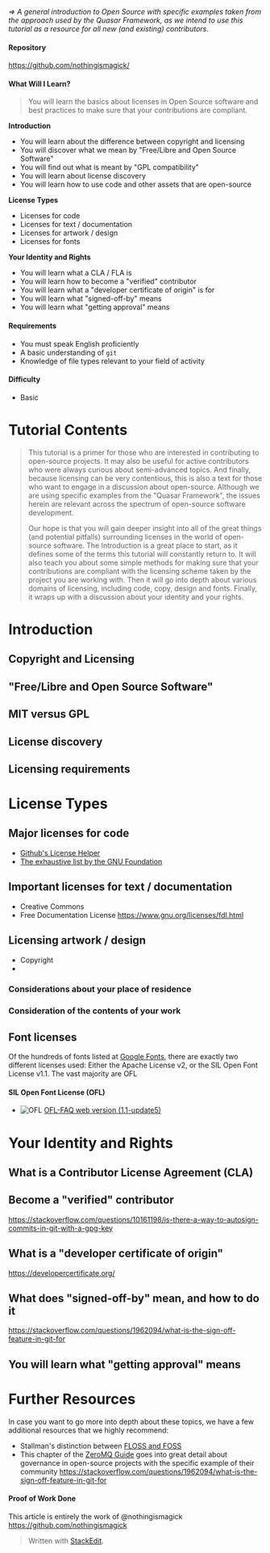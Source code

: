 
*=> A general introduction to Open Source with specific examples taken from the approach used by the Quasar Framework, as we intend to use this tutorial as a resource for all new (and existing) contributors.*

#### Repository
https://github.com/nothingismagick/

#### What Will I Learn?
> You will learn the basics about licenses in Open Source software and best practices to make sure that your contributions are compliant.

**Introduction**
- You will learn about the difference between copyright and licensing
- You will discover what we mean by "Free/Libre and Open Source Software"
- You will find out what is meant by "GPL compatibility"
- You will learn about license discovery
- You will learn how to use code and other assets that are open-source

**License Types**
- Licenses for code
- Licenses for text / documentation
- Licenses for artwork / design
- Licenses for fonts

**Your Identity and Rights**
- You will learn what a CLA / FLA is
- You will learn how to become a "verified" contributor
- You will learn what a "developer certificate of origin" is for
- You will learn what "signed-off-by" means
- You will learn what "getting approval" means

#### Requirements
- You must speak English proficiently
- A basic understanding of `git`  
- Knowledge of file types relevant to your field of activity 

#### Difficulty
- Basic

# Tutorial Contents
> This tutorial is a primer for those who are interested in contributing to open-source projects. It may also be useful for active contributors who were always curious about semi-advanced topics. And finally, because licensing can be very contentious, this is also a text for those who want to engage in a discussion about open-source. Although we are using specific examples from the "Quasar Framework", the issues herein are relevant across the spectrum of open-source software development.
> 
> Our hope is that you will gain deeper insight into all of the great things (and potential pitfalls) surrounding licenses in the world of open-source software. The Introduction is a great place to start, as it defines some of the terms this tutorial will constantly return to. It will also teach you about some simple methods for making sure that your contributions are compliant with the licensing scheme taken by the project you are working with. Then it will go into depth about various domains of licensing, including code, copy, design and fonts. Finally, it wraps up with a discussion about your identity and your rights.

# Introduction
## Copyright and Licensing
## "Free/Libre and Open Source Software"
## MIT versus GPL
## License discovery
## Licensing requirements

# License Types


## Major licenses for code
- [Github's License Helper](https://choosealicense.com/)
- [The exhaustive list by the GNU Foundation](https://www.gnu.org/licenses/license-list.html)
## Important licenses for text / documentation
- Creative Commons
- Free Documentation License https://www.gnu.org/licenses/fdl.html
## Licensing artwork / design
- Copyright
- 
### Considerations about your place of residence
### Consideration of the contents of your work
## Font licenses
Of the hundreds of fonts listed at [Google Fonts](https://fonts.google.com/attribution), there are exactly two different licenses used: Either the Apache License v2, or the SIL Open Font License v1.1. The vast majority are OFL
#### SIL Open Font License (OFL)

- ![OFL](https://scripts.sil.org/cms/sites/nrsi/media/OFL_logo_rect_color.png) [OFL-FAQ web version (1.1-update5)](https://scripts.sil.org/cms/scripts/page.php?item_id=OFL-FAQ_web)
#### 

# Your Identity and Rights
## What is a Contributor License Agreement (CLA)


## Become a "verified" contributor
https://stackoverflow.com/questions/10161198/is-there-a-way-to-autosign-commits-in-git-with-a-gpg-key

## What is a "developer certificate of origin"
https://developercertificate.org/

## What does "signed-off-by" mean, and how to do it
https://stackoverflow.com/questions/1962094/what-is-the-sign-off-feature-in-git-for

## You will learn what "getting approval" means

# Further Resources
In case you want to go more into depth about these topics, we have a few additional resources that we highly recommend:
- Stallman's distinction between [FLOSS and FOSS](https://www.gnu.org/philosophy/floss-and-foss.en.html)
- This chapter of the [ZeroMQ Guide](http://zguide.zeromq.org/page:all#toc141) goes into great detail about governance in open-source projects with the specific example of their community
https://stackoverflow.com/questions/1962094/what-is-the-sign-off-feature-in-git-for


#### Proof of Work Done
This article is entirely the work of @nothingismagick https://github.com/nothingismagick

> Written with [StackEdit](https://stackedit.io/).
